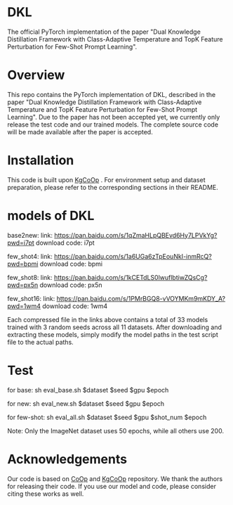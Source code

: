 # DKL

The official PyTorch implementation of the paper "Dual Knowledge Distillation Framework with Class-Adaptive Temperature and TopK Feature Perturbation for Few-Shot Prompt Learning".

# Overview
This repo contains the PyTorch implementation of DKL, described in the paper "Dual Knowledge Distillation Framework with Class-Adaptive Temperature and TopK Feature Perturbation for Few-Shot Prompt Learning". Due to the paper has not been accepted yet, we currently only release the test code and our trained models. The complete source code will be made available after the paper is accepted.


# Installation
This code is built upon [KgCoOp](https://github.com/htyao89/KgCoOp) . For environment setup and dataset preparation, please refer to the corresponding sections in their README.


# models of DKL
base2new: link: https://pan.baidu.com/s/1qZmaHLpQBEvd6Hy7LPVkYg?pwd=i7pt download code: i7pt

few_shot4: link: https://pan.baidu.com/s/1a6UGa6zTpEouNkI-inmRcQ?pwd=bpmi download code: bpmi

few_shot8: link: https://pan.baidu.com/s/1kCETdLS0lwuflbtiwZQsCg?pwd=px5n download code: px5n

few_shot16: link: https://pan.baidu.com/s/1PMrBGQ8-vVOYMKm9mKDY_A?pwd=1wm4 download code: 1wm4

Each compressed file in the links above contains a total of 33 models trained with 3 random seeds across all 11 datasets. After downloading and extracting these models, simply modify the model paths in the test script file to the actual paths.

# Test
for base: sh eval_base.sh $dataset $seed $gpu $epoch

for new: sh eval_new.sh $dataset $seed $gpu $epoch

for few-shot: sh eval_all.sh $dataset $seed $gpu $shot_num $epoch

Note: Only the ImageNet dataset uses 50 epochs, while all others use 200.

# Acknowledgements
Our code is based on [CoOp](https://github.com/KaiyangZhou/CoOp) and [KgCoOp](https://github.com/htyao89/KgCoOp) repository. We thank the authors for releasing their code. If you use our model and code, please consider citing these works as well.
